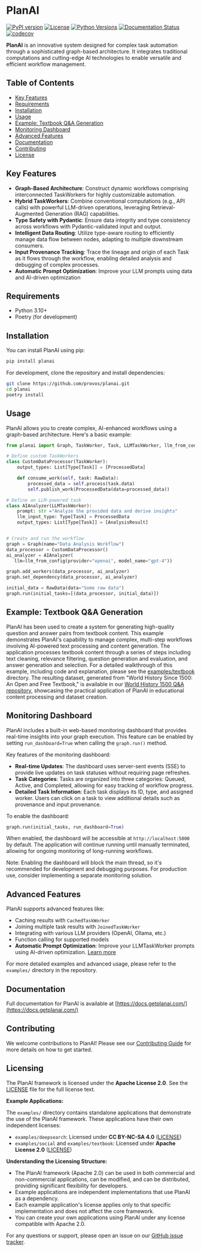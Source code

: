 # PlanAI

[![PyPI version](https://badge.fury.io/py/planai.svg)](https://badge.fury.io/py/planai)
[![License](https://img.shields.io/badge/License-Apache%202.0-blue.svg)](https://opensource.org/licenses/Apache-2.0)
[![Python Versions](https://img.shields.io/pypi/pyversions/planai.svg)](https://pypi.org/project/planai/)
[![Documentation Status](https://readthedocs.org/projects/planai/badge/?version=latest)](https://docs.getplanai.com/en/latest/?badge=latest)
[![codecov](https://codecov.io/gh/provos/planai/graph/badge.svg?token=7RU082HEPN)](https://codecov.io/gh/provos/planai)

**PlanAI** is an innovative system designed for complex task automation through a sophisticated graph-based architecture. It integrates traditional computations and cutting-edge AI technologies to enable versatile and efficient workflow management.

## Table of Contents
- [Key Features](#key-features)
- [Requirements](#requirements)
- [Installation](#installation)
- [Usage](#usage)
- [Example: Textbook Q&A Generation](#example-textbook-qa-generation)
- [Monitoring Dashboard](#monitoring-dashboard)
- [Advanced Features](#advanced-features)
- [Documentation](#documentation)
- [Contributing](#contributing)
- [License](#license)

## Key Features

- **Graph-Based Architecture**: Construct dynamic workflows comprising interconnected TaskWorkers for highly customizable automation.
- **Hybrid TaskWorkers**: Combine conventional computations (e.g., API calls) with powerful LLM-driven operations, leveraging Retrieval-Augmented Generation (RAG) capabilities.
- **Type Safety with Pydantic**: Ensure data integrity and type consistency across workflows with Pydantic-validated input and output.
- **Intelligent Data Routing**: Utilize type-aware routing to efficiently manage data flow between nodes, adapting to multiple downstream consumers.
- **Input Provenance Tracking**: Trace the lineage and origin of each Task as it flows through the workflow, enabling detailed analysis and debugging of complex processes.
- **Automatic Prompt Optimization**: Improve your LLM prompts using data and AI-driven optimization

## Requirements

- Python 3.10+
- Poetry (for development)

## Installation

You can install PlanAI using pip:

```bash
pip install planai
```

For development, clone the repository and install dependencies:

```bash
git clone https://github.com/provos/planai.git
cd planai
poetry install
```

## Usage

PlanAI allows you to create complex, AI-enhanced workflows using a graph-based architecture. Here's a basic example:

```python
from planai import Graph, TaskWorker, Task, LLMTaskWorker, llm_from_config

# Define custom TaskWorkers
class CustomDataProcessor(TaskWorker):
    output_types: List[Type[Task]] = [ProcessedData]

    def consume_work(self, task: RawData):
        processed_data = self.process(task.data)
        self.publish_work(ProcessedData(data=processed_data))

# Define an LLM-powered task
class AIAnalyzer(LLMTaskWorker):
    prompt: str ="Analyze the provided data and derive insights"
    llm_input_type: Type[Task] = ProcessedData
    output_types: List[Type[Task]] = [AnalysisResult]


# Create and run the workflow
graph = Graph(name="Data Analysis Workflow")
data_processor = CustomDataProcessor()
ai_analyzer = AIAnalyzer(
   llm=llm_from_config(provider="openai", model_name="gpt-4"))

graph.add_workers(data_processor, ai_analyzer)
graph.set_dependency(data_processor, ai_analyzer)

initial_data = RawData(data="Some raw data")
graph.run(initial_tasks=[(data_processor, initial_data)])
```

## Example: Textbook Q&A Generation

PlanAI has been used to create a system for generating high-quality question and answer pairs from textbook content. This example demonstrates PlanAI's capability to manage complex, multi-step workflows involving AI-powered text processing and content generation. The application processes textbook content through a series of steps including text cleaning, relevance filtering, question generation and evaluation, and answer generation and selection. For a detailed walkthrough of this example, including code and explanation, please see the [examples/textbook](examples/textbook) directory. The resulting dataset, generated from "World History Since 1500: An Open and Free Textbook," is available in our [World History 1500 Q&A repository](https://github.com/provos/world-history-1500-qa), showcasing the practical application of PlanAI in educational content processing and dataset creation.

## Monitoring Dashboard

PlanAI includes a built-in web-based monitoring dashboard that provides real-time insights into your graph execution. This feature can be enabled by setting `run_dashboard=True` when calling the `graph.run()` method.

Key features of the monitoring dashboard:

- **Real-time Updates**: The dashboard uses server-sent events (SSE) to provide live updates on task statuses without requiring page refreshes.
- **Task Categories**: Tasks are organized into three categories: Queued, Active, and Completed, allowing for easy tracking of workflow progress.
- **Detailed Task Information**: Each task displays its ID, type, and assigned worker. Users can click on a task to view additional details such as provenance and input provenance.

To enable the dashboard:

```python
graph.run(initial_tasks, run_dashboard=True)
```

When enabled, the dashboard will be accessible at `http://localhost:5000` by default. The application will continue running until manually terminated, allowing for ongoing monitoring of long-running workflows.

Note: Enabling the dashboard will block the main thread, so it's recommended for development and debugging purposes. For production use, consider implementing a separate monitoring solution.

## Advanced Features

PlanAI supports advanced features like:

- Caching results with `CachedTaskWorker`
- Joining multiple task results with `JoinedTaskWorker`
- Integrating with various LLM providers (OpenAI, Ollama, etc.)
- Function calling for supported models
- **Automatic Prompt Optimization**: Improve your LLMTaskWorker prompts using AI-driven optimization. [Learn more](PROMPT_OPTIMIZATION.md)


For more detailed examples and advanced usage, please refer to the `examples/` directory in the repository.

## Documentation

Full documentation for PlanAI is available at [https://docs.getplanai.com/](https://docs.getplanai.com/)

## Contributing

We welcome contributions to PlanAI! Please see our [Contributing Guide](CONTRIBUTING.md) for more details on how to get started.

## Licensing

The PlanAI framework is licensed under the **Apache License 2.0**. See the [LICENSE](LICENSE) file for the full license text.

**Example Applications:**

The `examples/` directory contains standalone applications that demonstrate the use of the PlanAI framework. These applications have their own independent licenses:

*   `examples/deepsearch`: Licensed under **CC BY-NC-SA 4.0** ([LICENSE](examples/deepsearch/LICENSE))
*   `examples/social` and `examples/textbook`: Licensed under **Apache License 2.0** ([LICENSE](LICENSE))

**Understanding the Licensing Structure:**

*   The PlanAI framework (Apache 2.0) can be used in both commercial and non-commercial applications, can be modified, and can be distributed, providing significant flexibility for developers.
*   Example applications are independent implementations that use PlanAI as a dependency.
*   Each example application's license applies only to that specific implementation and does not affect the core framework.
*   You can create your own applications using PlanAI under any license compatible with Apache 2.0.

For any questions or support, please open an issue on our [GitHub issue tracker](https://github.com/provos/planai/issues).